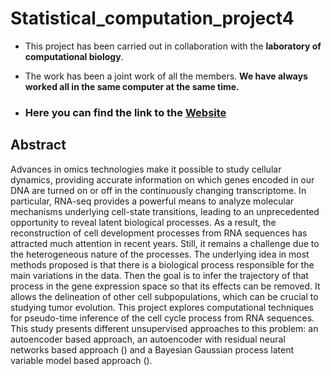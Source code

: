 # Statistical_computation_project4

* This project has been carried out in collaboration with the **laboratory of computational biology**.

* The work has been a joint work of all the members. **We have always worked all in the same computer at the same time.**

* ### Here you can find the link to the [Website](https://lucarossi9.github.io/statistical_computation_4_website/)

## Abstract

Advances in omics technologies make it possible to study cellular dynamics, providing accurate information on which genes encoded in our DNA are turned on or off in the continuously changing transcriptome. In particular, RNA-seq provides a powerful means to analyze molecular mechanisms underlying cell-state transitions, leading to an unprecedented opportunity to reveal latent biological processes. As a result, the reconstruction of cell development processes from RNA sequences has attracted much attention in recent years. Still, it remains a challenge due to the heterogeneous nature of the processes. The underlying idea in most methods proposed is that there is a biological process responsible for the main variations in the data. Then the goal is to infer the trajectory of that process in the gene expression space so that its effects can be removed. It allows the delineation of other cell subpopulations, which can be crucial to studying tumor evolution. This project explores computational techniques for pseudo-time inference of the cell cycle process from RNA sequences. This study presents different unsupervised approaches to this problem: an autoencoder based approach, an autoencoder with residual neural networks based approach () and a Bayesian Gaussian process latent variable model based approach ().
